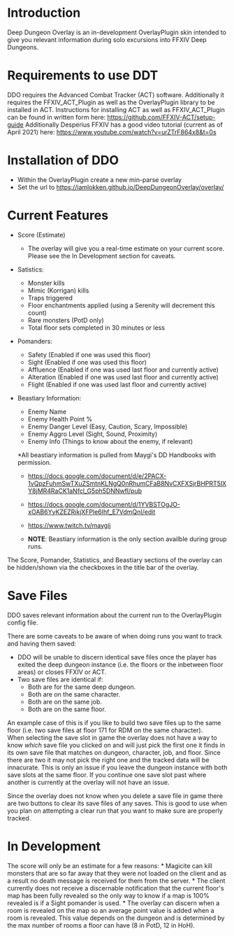 # Introduction

Deep Dungeon Overlay is an in-development OverlayPlugin skin intended to give you relevant information during solo excursions into FFXIV Deep Dungeons.

# Requirements to use DDT

DDO requires the Advanced Combat Tracker (ACT) software.  Additionally it requires the FFXIV_ACT_Plugin as well as the OverlayPlugin library to be installed in ACT.
Instructions for installing ACT as well as FFXIV_ACT_Plugin can be found in written form here: https://github.com/FFXIV-ACT/setup-guide
Additionally Desperius FFXIV has a good video tutorial (current as of April 2021) here: https://www.youtube.com/watch?v=urZTrF864x8&t=0s

# Installation of DDO

- Within the OverlayPlugin create a new min-parse overlay
- Set the url to https://iamlokken.github.io/DeepDungeonOverlay/overlay/

# Current Features

* Score (Estimate)
	* The overlay will give you a real-time estimate on your current score.  Please see the In Development section for caveats.

* Satistics:
	* Monster kills
	* Mimic (Korrigan) kills
	* Traps triggered 
	* Floor enchantments applied (using a Serenity will decrement this count)
	* Rare monsters (PotD only)
	* Total floor sets completed in 30 minutes or less

* Pomanders:
	* Safety (Enabled if one was used this floor)
	* Sight (Enabled if one was used this floor)
	* Affluence (Enabled if one was used last floor and currently active)
	* Alteration (Enabled if one was used last floor and currently active)
	* Flight (Enabled if one was used last floor and currently active)

* Beastiary Information:
	* Enemy Name
	* Enemy Health Point %
	* Enemy Danger Level (Easy, Caution, Scary, Impossible)
	* Enemy Aggro Level (Sight, Sound, Proximity)
	* Enemy Info (Things to know about the enemy, if relevant)

	*All beastiary information is pulled from Maygi's DD Handbooks with permission.
	* https://docs.google.com/document/d/e/2PACX-1vQpzFuhmSwTXuZSmtnKLNgQ0nRhumCFaB8NvCXFXSjrBHPRT5lXY8jMR4RaCK1aNfcl_G5ph5DNNwfl/pub
	* https://docs.google.com/document/d/1YVBSTOgJO-xOAB6YyKZEZRikjXFPle6Ihf_E7VdmQnI/edit
	* https://www.twitch.tv/maygii

	* **NOTE**: Beastiary information is the only section availble during group runs.

The Score, Pomander, Statistics, and Beastiary sections of the overlay can be hidden/shown via the checkboxes in the title bar of the overlay.

# Save Files

DDO saves relevant information about the current run to the OverlayPlugin config file.

There are some caveats to be aware of when doing runs you want to track and having them saved:
* DDO will be unable to discern identical save files once the player has exited the deep dungeon instance (i.e. the floors or the inbetween floor areas) or closes FFXIV or ACT.
* Two save files are identical if:
	* Both are for the same deep dungeon.
	* Both are on the same character.
	* Both are on the same job. 
	* Both are on the same floor.

An example case of this is if you like to build two save files up to the same floor (i.e. two save files at floor 171 for RDM on the same character).  
When selecting the save slot in game the overlay does not have a way to know _which_ save file you clicked on and will just pick the first one it finds in its own save file that matches on dungeon, character, job, and floor.  Since there are two it may not pick the right one and the tracked data will be innacurate.
This is only an issue if you leave the dungeon instance with both save slots at the same floor.  If you continue one save slot past where another is currently at the overlay will not have an issue.

Since the overlay does not know when you delete a save file in game there are two buttons to clear its save files of any saves.  This is good to use when you plan on attempting a clear run that you want to make sure are properly tracked.

# In Development

The score will only be an estimate for a few reasons:
	* Magicite can kill monsters that are so far away that they were not loaded on the client and as a result no death message is received for them from the server.
	* The client currently does not receive a discernable notification that the current floor's map has been fully revealed so the only way to know if a map is 100% revealed is if a Sight pomander is used.
	* The overlay can discern when a room is revealed on the map so an average point value is added when a room is revealed.  This value depends on the dungeon and is determined by the max number of rooms a floor can have (8 in PotD, 12 in HoH).


